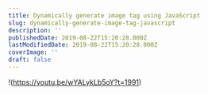 ```yaml
---
title: Dynamically generate image tag using JavaScript
slug: dynamically-generate-image-tag-javascript
description: ''
publishedDate: 2019-08-22T15:20:28.000Z
lastModifiedDate: 2019-08-22T15:20:28.000Z
coverImage: ''
draft: false
---
```


!(https://youtu.be/wYALykLb5oY?t=1991)
